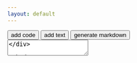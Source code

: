 ```yaml
---
layout: default
---
```


<div id="editorBlocks">
</div>

<div id="editorButtons">
  <button type="button" id="addCodeBlock">add code</button>
  <button type="button" id="addTextBlock">add text</button>
  <button type="button" id="generateMarkdown">generate markdown</button>
</div>

<textarea id="editorMarkdown">
</div>
